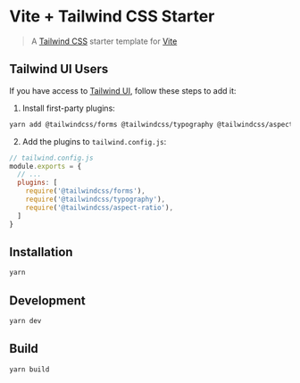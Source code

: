 # Vite + Tailwind CSS Starter

> A [Tailwind CSS](http://tailwindcss.com/) starter template for [Vite](https://github.com/vitejs/vite)

## Tailwind UI Users

If you have access to [Tailwind UI](https://tailwindui.com), follow these steps to add it:

1. Install first-party plugins:

```sh
yarn add @tailwindcss/forms @tailwindcss/typography @tailwindcss/aspect-ratio
```

2. Add the plugins to `tailwind.config.js`:

```js
// tailwind.config.js
module.exports = {
  // ...
  plugins: [
    require('@tailwindcss/forms'),
    require('@tailwindcss/typography'),
    require('@tailwindcss/aspect-ratio'),
  ]
}
```

## Installation

```sh
yarn
```

## Development

```sh
yarn dev
```

## Build

```sh
yarn build
```
